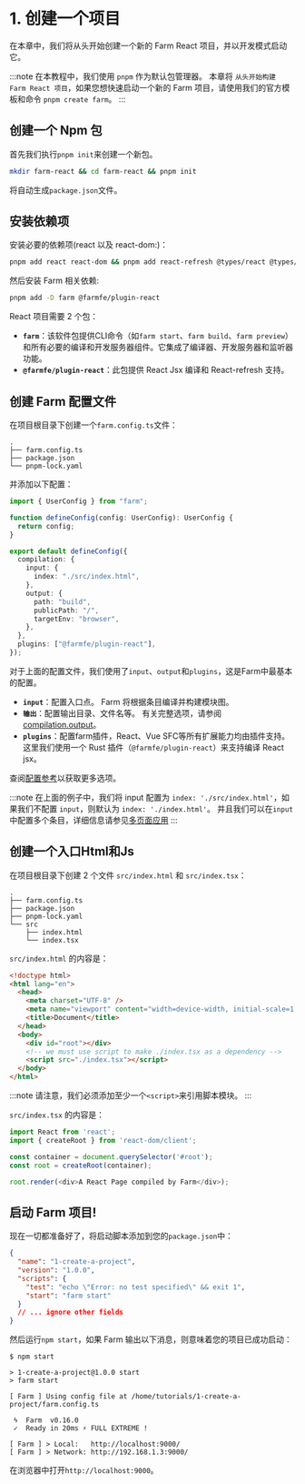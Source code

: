 # 1. 创建一个项目

在本章中，我们将从头开始创建一个新的 Farm React 项目，并以开发模式启动它。

:::note
在本教程中，我们使用 `pnpm` 作为默认包管理器。 本章将 `从头开始构建 Farm React 项目`，如果您想快速启动一个新的 Farm 项目，请使用我们的官方模板和命令 `pnpm create farm`。
:::

## 创建一个 Npm 包

首先我们执行`pnpm init`来创建一个新包。

```bash
mkdir farm-react && cd farm-react && pnpm init
```

将自动生成`package.json`文件。

## 安装依赖项

安装必要的依赖项(react 以及 react-dom:)：

```bash
pnpm add react react-dom && pnpm add react-refresh @types/react @types/react-dom -D
```

然后安装 Farm 相关依赖:

```bash
pnpm add -D farm @farmfe/plugin-react
```

React 项目需要 2 个包：

- **`farm`**：该软件包提供CLI命令（如`farm start`、`farm build`、`farm preview`）和所有必要的编译和开发服务器组件。它集成了编译器、开发服务器和监听器功能。
- **`@farmfe/plugin-react`**：此包提供 React Jsx 编译和 React-refresh 支持。

## 创建 Farm 配置文件

在项目根目录下创建一个`farm.config.ts`文件：

```text {2}
.
├── farm.config.ts
├── package.json
└── pnpm-lock.yaml
```

并添加以下配置：

```ts
import { UserConfig } from "farm";

function defineConfig(config: UserConfig): UserConfig {
  return config;
}

export default defineConfig({
  compilation: {
    input: {
      index: "./src/index.html",
    },
    output: {
      path: "build",
      publicPath: "/",
      targetEnv: "browser",
    },
  },
  plugins: ["@farmfe/plugin-react"],
});
```

对于上面的配置文件，我们使用了`input`、`output`和`plugins`，这是Farm中最基本的配置。

- **`input`**：配置入口点。 Farm 将根据条目编译并构建模块图。
- **`输出`**：配置输出目录、文件名等。 有关完整选项，请参阅 [compilation.output](/docs/config/farm-config#output)。
- **`plugins`**：配置farm插件，React、Vue SFC等所有扩展能力均由插件支持。 这里我们使用一个 Rust 插件（`@farmfe/plugin-react`）来支持编译 React jsx。

查阅[配置参考](/docs/config/farm-config)以获取更多选项。

:::note
在上面的例子中，我们将 input 配置为 `index: './src/index.html'`，如果我们不配置 `input`，则默认为 `index: './index.html'`。 并且我们可以在`input`中配置多个条目，详细信息请参见[多页面应用](/docs/features/html#multi-page-app)
:::

## 创建一个入口Html和Js

在项目根目录下创建 2 个文件 `src/index.html` 和 `src/index.tsx`：

```text {5-7}
.
├── farm.config.ts
├── package.json
├── pnpm-lock.yaml
└── src
    ├── index.html
    └── index.tsx
```

`src/index.html` 的内容是：

```html
<!doctype html>
<html lang="en">
  <head>
    <meta charset="UTF-8" />
    <meta name="viewport" content="width=device-width, initial-scale=1.0" />
    <title>Document</title>
  </head>
  <body>
    <div id="root"></div>
    <!-- we must use script to make ./index.tsx as a dependency -->
    <script src="./index.tsx"></script>
  </body>
</html>
```

:::note
请注意，我们必须添加至少一个`<script>`来引用脚本模块。
:::

`src/index.tsx` 的内容是：

```ts title="src/index.tsx"
import React from 'react';
import { createRoot } from 'react-dom/client';

const container = document.querySelector('#root');
const root = createRoot(container);

root.render(<div>A React Page compiled by Farm</div>);
```

## 启动 Farm 项目!

现在一切都准备好了，将启动脚本添加到您的`package.json`中：

```json title="package.json" {6}
{
  "name": "1-create-a-project",
  "version": "1.0.0",
  "scripts": {
    "test": "echo \"Error: no test specified\" && exit 1",
    "start": "farm start"
  }
  // ... ignore other fields
}
```

然后运行`npm start`，如果 Farm 输出以下消息，则意味着您的项目已成功启动：

```text
$ npm start

> 1-create-a-project@1.0.0 start
> farm start

[ Farm ] Using config file at /home/tutorials/1-create-a-project/farm.config.ts

 ϟ  Farm  v0.16.0
 ✓  Ready in 20ms ⚡️ FULL EXTREME !

[ Farm ] > Local:   http://localhost:9000/
[ Farm ] > Network: http://192.168.1.3:9000/
```

在浏览器中打开`http://localhost:9000`。
